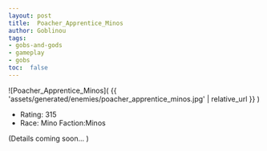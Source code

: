```yaml
---
layout: post
title:  Poacher_Apprentice_Minos
author: Goblinou
tags:
- gobs-and-gods
- gameplay
- gobs
toc:  false
---
```


![Poacher_Apprentice_Minos]( {{ 'assets/generated/enemies/poacher_apprentice_minos.jpg' | relative_url }} )
- Rating: 315
- Race: Mino  Faction:Minos

(Details coming soon... )